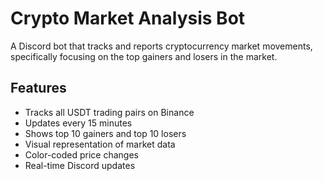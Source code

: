 # Crypto Market Analysis Bot

A Discord bot that tracks and reports cryptocurrency market movements, specifically focusing on the top gainers and losers in the market.

## Features

- Tracks all USDT trading pairs on Binance
- Updates every 15 minutes
- Shows top 10 gainers and top 10 losers
- Visual representation of market data
- Color-coded price changes
- Real-time Discord updates

